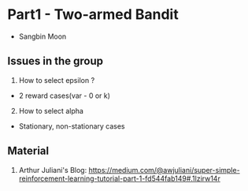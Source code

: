 # Part1 - Two-armed Bandit
- Sangbin Moon

## Issues in the group
1. How to select epsilon ?
  - 2 reward cases(var - 0 or k)
2. How to select alpha
  - Stationary, non-stationary cases


## Material
1. Arthur Juliani's Blog: https://medium.com/@awjuliani/super-simple-reinforcement-learning-tutorial-part-1-fd544fab149#.1lzirw14r
